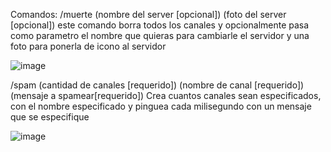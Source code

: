 Comandos:
/muerte (nombre del server [opcional]) (foto del server [opcional])
este comando borra todos los canales y opcionalmente pasa como parametro el nombre que quieras para cambiarle el servidor y una foto para ponerla de icono al servidor

![image](https://user-images.githubusercontent.com/52175067/192129587-386d4c58-90a1-4c39-a3dd-084c3d80164a.png)

/spam (cantidad de canales [requerido]) (nombre de canal [requerido]) (mensaje a spamear[requerido])
Crea cuantos canales sean especificados, con el nombre especificado y pinguea cada milisegundo con un mensaje que se especifique

![image](https://user-images.githubusercontent.com/52175067/192129510-295e53eb-10c0-4d52-be06-320bce8c8e02.png)
